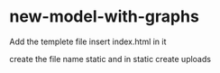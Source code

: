 # new-model-with-graphs

Add the templete file insert index.html in it

create the file name static and in static create uploads 

